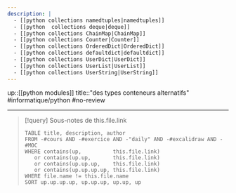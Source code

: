 ```yaml
---
description: |
  - [[python collections namedtuples|namedtuples]]
  - [[python  collections deque|deque]]
  - [[python collections ChainMap|ChainMap]]
  - [[python collections Counter|Counter]]
  - [[python collections OrderedDict|OrderedDict]]
  - [[python collections defaultdict|defaultdict]]
  - [[python collections UserDict|UserDict]]
  - [[python collections UserList|UserList]]
  - [[python collections UserString|UserString]]
---
```

up::[[python modules]]
title::"des types conteneurs alternatifs"
#informatique/python #no-review 

----

> [!query] Sous-notes de this.file.link
> ```dataview
> TABLE title, description, author
> FROM -#cours AND -#exercice AND -"daily" AND -#excalidraw AND -#MOC
> WHERE contains(up,          this.file.link)
>    or contains(up.up,       this.file.link)
>    or contains(up.up.up,    this.file.link)
>    or contains(up.up.up.up, this.file.link)
> WHERE file.name != this.file.name
> SORT up.up.up.up, up.up.up, up.up, up
> ```
